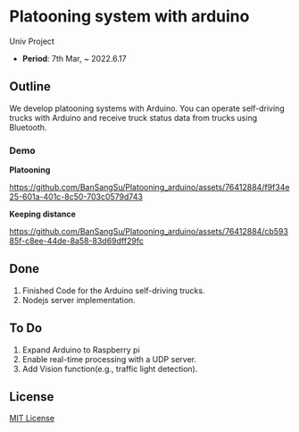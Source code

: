 # Platooning system with arduino
Univ Project

- **Period**: 7th Mar, ~ 2022.6.17

## Outline
We develop platooning systems with Arduino. You can operate self-driving trucks with Arduino and receive truck status data from trucks using Bluetooth.

### Demo

**Platooning**  

https://github.com/BanSangSu/Platooning_arduino/assets/76412884/f9f34e25-601a-401c-8c50-703c0579d743


  

**Keeping distance**  

https://github.com/BanSangSu/Platooning_arduino/assets/76412884/cb59385f-c8ee-44de-8a58-83d69dff29fc



## Done
1. Finished Code for the Arduino self-driving trucks.
2. Nodejs server implementation.

## To Do
1. Expand Arduino to Raspberry pi
2. Enable real-time processing with a UDP server.
3. Add Vision function(e.g., traffic light detection).

## License
[MIT License](LICENSE)
